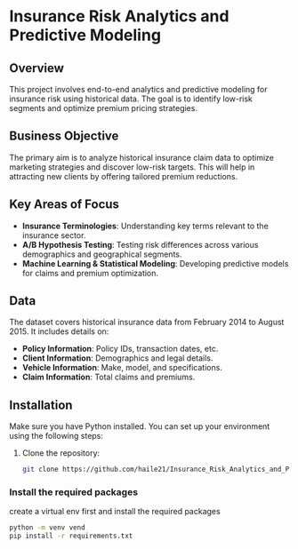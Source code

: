 # Insurance Risk Analytics and Predictive Modeling

## Overview
This project involves end-to-end analytics and predictive modeling for insurance risk using historical data. The goal is to identify low-risk segments and optimize premium pricing strategies.

## Business Objective
The primary aim is to analyze historical insurance claim data to optimize marketing strategies and discover low-risk targets. This will help in attracting new clients by offering tailored premium reductions.

## Key Areas of Focus
- **Insurance Terminologies**: Understanding key terms relevant to the insurance sector.
- **A/B Hypothesis Testing**: Testing risk differences across various demographics and geographical segments.
- **Machine Learning & Statistical Modeling**: Developing predictive models for claims and premium optimization.

## Data
The dataset covers historical insurance data from February 2014 to August 2015. It includes details on:
- **Policy Information**: Policy IDs, transaction dates, etc.
- **Client Information**: Demographics and legal details.
- **Vehicle Information**: Make, model, and specifications.
- **Claim Information**: Total claims and premiums.

## Installation
Make sure you have Python installed. You can set up your environment using the following steps:

1. Clone the repository:
   ```bash
   git clone https://github.com/haile21/Insurance_Risk_Analytics_and_Predictive_Modeling.git

###  Install the required packages
create a virtual env first and install the required packages 
 ```bash
 python -m venv vend 
 pip install -r requirements.txt
